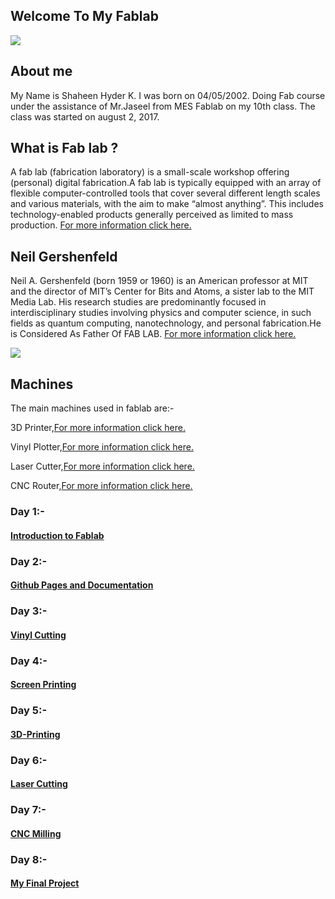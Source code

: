 ## Welcome To My Fablab
<img src="https://shaheenhyderk.github.io/f.jpg">

## About me
My Name is Shaheen  Hyder K. I was born on 04/05/2002. Doing Fab course under the assistance of Mr.Jaseel from MES Fablab on my 10th class. The class was started on august 2, 2017.

## What is Fab lab ?

A fab lab (fabrication laboratory) is a small-scale workshop offering (personal) digital fabrication.A fab lab is typically equipped with an array of flexible computer-controlled tools that cover several different length scales and various materials, with the aim to make “almost anything”. This includes technology-enabled products generally perceived as limited to mass production.
[For more information click here.](https://en.wikipedia.org/wiki/Fab_lab)

## Neil Gershenfeld

Neil A. Gershenfeld (born 1959 or 1960) is an American professor at MIT and the director of MIT’s Center for Bits and Atoms, a sister lab to the MIT Media Lab. His research studies are predominantly focused in interdisciplinary studies involving physics and computer science, in such fields as quantum computing, nanotechnology, and personal fabrication.He is Considered As Father Of FAB LAB.
[For more information click here.](https://en.wikipedia.org/wiki/Neil_Gershenfeld)

<img src=https://shaheenhyderk.github.io/n.jpg>


## Machines

The main machines used in fablab are:-

3D Printer,[For more information click here.](https://en.wikipedia.org/wiki/3D_printing)

Vinyl Plotter,[For more information click here.](https://en.wikipedia.org/wiki/Vinyl_cutter)

Laser Cutter,[For more information click here.](https://en.wikipedia.org/wiki/Laser_cutting)

CNC Router,[For more information click here.](https://en.wikipedia.org/wiki/CNC_router)

### Day 1:-
#### [Introduction to Fablab](http://shaheenhyderk.github.io/intro.github.io/)

### Day 2:-
#### [Github Pages and Documentation](https://shaheenhyderk.github.io/Github-Pages-and-Documentation.github.io/)

### Day 3:-
#### [Vinyl Cutting](http://shaheenhyderk.github.io/Vinyl-Cutting.github.io/)


### Day 4:-
#### [Screen Printing](http://shaheenhyderk.github.io/screen.github.io/)

### Day 5:-
#### [3D-Printing](http://shaheenhyderk.github.io/3D-printing.github.io/)

### Day 6:-
#### [Laser Cutting](http://shaheenhyderk.github.io/Laser.github.io/)

### Day 7:-
#### [CNC Milling](http://shaheenhyderk.github.io/milling.github.io/)


### Day 8:-
#### [My Final Project](http://shaheenhyderk.github.io/final.github.io/)




